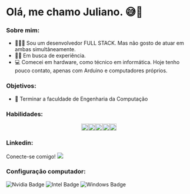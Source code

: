 # Olá, me chamo Juliano. 😅🚀

  ### Sobre mim: 
  - 👨🏼‍🏫 Sou um desenvolvedor FULL STACK. Mas não gosto de atuar em ambas simultâneamente.
  - ✍🏼 Em busca de experiência.
  - 💻 Comecei em hardware, como técnico em informática. Hoje tenho pouco contato, apenas com Arduino e computadores próprios.

  ### Objetivos: 
  - 🧠 Terminar a faculdade de Engenharia da Computação
 

  ### Habilidades: 
  <div style='display: flex; width: 100%; justify-content: center; align-itens:center;'>
      <img style='width: 2vw; height 1vh' src='https://user-images.githubusercontent.com/65797644/159199217-a8087d8f-9053-49fe-9d2b-db67e4f03411.png' />
      <img  style='width: 2vw; height 1vh'  src='https://user-images.githubusercontent.com/65797644/159199242-b811ff1c-7977-48cd-9b7c-290aa8665b76.png' />
      <img style='width: 2vw; height 1vh'  src='https://user-images.githubusercontent.com/65797644/159199279-b66162e2-38fe-4d33-bd85-711d013dec3b.png' />
      <img  style='width: 2vw; height 1vh' src='https://user-images.githubusercontent.com/65797644/159199300-5db1b31a-21df-4af3-9f8e-316a88545627.png' />
      <img style='width: 2vw; height 1vh'  src='https://user-images.githubusercontent.com/65797644/159199308-b273db55-ca98-48da-a430-9234a1e9df53.png' />
  </div>
  
### Linkedin:
  Conecte-se comigo!
  <a href='https://www.linkedin.com/in/juliano-de-almeida-3129b71ab/'>  <img src='https://img.shields.io/badge/LinkedIn-0077B5?style=for-the-badge&logo=linkedin&logoColor=white' /></a>
 
  


  
  ### Configuração computador:
![Nvidia Badge](https://img.shields.io/badge/NVIDIA-GTX1660SUPER-76B900?style=for-the-badge&logo=nvidia&logoColor=white)
![Intel Badge](https://img.shields.io/badge/Intel-Core_i5_9th-0071C5?style=for-the-badge&logo=intel&logoColor=white)
![Windows Badge](https://img.shields.io/badge/Windows_11-0071C5?style=for-the-badge&logo=windows&logoColor=white)
